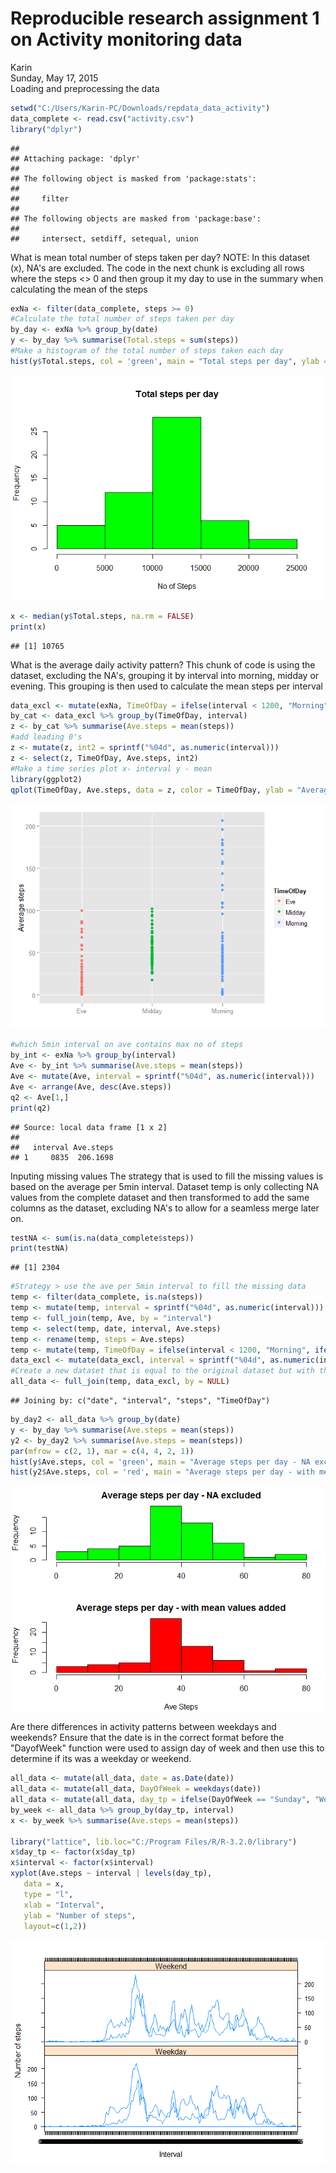 # Reproducible research assignment 1 on Activity monitoring data
Karin  
Sunday, May 17, 2015  
Loading and preprocessing the data

```r
setwd("C:/Users/Karin-PC/Downloads/repdata_data_activity")
data_complete <- read.csv("activity.csv")
library("dplyr")
```

```
## 
## Attaching package: 'dplyr'
## 
## The following object is masked from 'package:stats':
## 
##     filter
## 
## The following objects are masked from 'package:base':
## 
##     intersect, setdiff, setequal, union
```

What is mean total number of steps taken per day?
NOTE: In this dataset (x), NA's are excluded.
The code in the next chunk is excluding all rows where the steps <> 0 and
then group it my day to use in the summary when calculating the mean of the steps

```r
exNa <- filter(data_complete, steps >= 0)
#Calculate the total number of steps taken per day
by_day <- exNa %>% group_by(date)
y <- by_day %>% summarise(Total.steps = sum(steps))
#Make a histogram of the total number of steps taken each day
hist(y$Total.steps, col = 'green', main = "Total steps per day", ylab = "Frequency", xlab = "No of Steps")
```

![](PA1_template_files/figure-html/unnamed-chunk-2-1.png) 

```r
x <- median(y$Total.steps, na.rm = FALSE)
print(x)
```

```
## [1] 10765
```
What is the average daily activity pattern?
This chunk of code is using the dataset, excluding the NA's, grouping it by interval into morning, midday or evening.
This grouping is then used to calculate the mean steps per interval

```r
data_excl <- mutate(exNa, TimeOfDay = ifelse(interval < 1200, "Morning", ifelse(interval >= 1200 & interval < 1800, "Midday", "Eve")))
by_cat <- data_excl %>% group_by(TimeOfDay, interval)
z <- by_cat %>% summarise(Ave.steps = mean(steps))
#add leading 0's
z <- mutate(z, int2 = sprintf("%04d", as.numeric(interval)))
z <- select(z, TimeOfDay, Ave.steps, int2)
#Make a time series plot x- interval y - mean
library(ggplot2)
qplot(TimeOfDay, Ave.steps, data = z, color = TimeOfDay, ylab = "Average steps", xlab = "")
```

![](PA1_template_files/figure-html/unnamed-chunk-3-1.png) 

```r
#which 5min interval on ave contains max no of steps
by_int <- exNa %>% group_by(interval)
Ave <- by_int %>% summarise(Ave.steps = mean(steps))
Ave <- mutate(Ave, interval = sprintf("%04d", as.numeric(interval)))
Ave <- arrange(Ave, desc(Ave.steps))
q2 <- Ave[1,]
print(q2)
```

```
## Source: local data frame [1 x 2]
## 
##   interval Ave.steps
## 1     0835  206.1698
```

Inputing missing values
The strategy that is used to fill the missing values is based on the average per 5min interval.
Dataset temp is only collecting NA values from the complete dataset and then transformed to add the same columns as the dataset, excluding NA's to allow for a seamless merge later on.

```r
testNA <- sum(is.na(data_complete$steps))
print(testNA)
```

```
## [1] 2304
```

```r
#Strategy > use the ave per 5min interval to fill the missing data
temp <- filter(data_complete, is.na(steps))
temp <- mutate(temp, interval = sprintf("%04d", as.numeric(interval)))
temp <- full_join(temp, Ave, by = "interval")
temp <- select(temp, date, interval, Ave.steps)
temp <- rename(temp, steps = Ave.steps)
temp <- mutate(temp, TimeOfDay = ifelse(interval < 1200, "Morning", ifelse(interval >= 1200 & interval < 1800, "Midday", "Eve")))
data_excl <- mutate(data_excl, interval = sprintf("%04d", as.numeric(interval)))
#Create a new dataset that is equal to the original dataset but with the missing #data filled in
all_data <- full_join(temp, data_excl, by = NULL)
```

```
## Joining by: c("date", "interval", "steps", "TimeOfDay")
```

```r
by_day2 <- all_data %>% group_by(date)
y <- by_day %>% summarise(Ave.steps = mean(steps))
y2 <- by_day2 %>% summarise(Ave.steps = mean(steps))
par(mfrow = c(2, 1), mar = c(4, 4, 2, 1))
hist(y$Ave.steps, col = 'green', main = "Average steps per day - NA excluded", ylab = "Frequency", xlab = "")
hist(y2$Ave.steps, col = 'red', main = "Average steps per day - with mean values added", ylab = "Frequency", xlab = "Ave Steps")
```

![](PA1_template_files/figure-html/unnamed-chunk-4-1.png) 

Are there differences in activity patterns between weekdays and weekends?
Ensure that the date is in the correct format before the "DayofWeek" function were used to assign day of week and then use this to determine if its was a weekday or weekend.

```r
all_data <- mutate(all_data, date = as.Date(date))
all_data <- mutate(all_data, DayOfWeek = weekdays(date))
all_data <- mutate(all_data, day_tp = ifelse(DayOfWeek == "Sunday", "Weekend", ifelse(DayOfWeek == "Saturday", "Weekend", "Weekday")))
by_week <- all_data %>% group_by(day_tp, interval)
x <- by_week %>% summarise(Ave.steps = mean(steps))
    
library("lattice", lib.loc="C:/Program Files/R/R-3.2.0/library")
x$day_tp <- factor(x$day_tp) 
x$interval <- factor(x$interval)
xyplot(Ave.steps ~ interval | levels(day_tp), 
   data = x,
   type = "l",
   xlab = "Interval",
   ylab = "Number of steps",
   layout=c(1,2))
```

![](PA1_template_files/figure-html/unnamed-chunk-5-1.png) 
